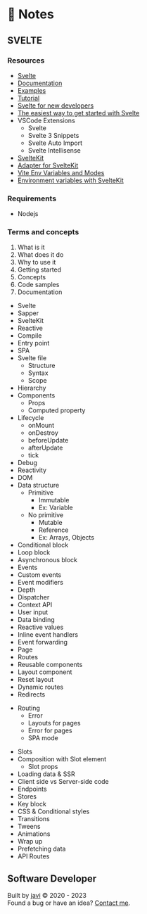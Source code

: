 # :memo: Notes
## SVELTE
### Resources
- [Svelte](https://svelte.dev/)
- [Documentation](https://svelte.dev/docs)
- [Examples](https://svelte.dev/examples)
- [Tutorial](https://svelte.dev/tutorial)
- [Svelte for new developers](https://svelte.dev/blog/svelte-for-new-developers)
- [The easiest way to get started with Svelte](https://svelte.dev/blog/the-easiest-way-to-get-started)
- VSCode Extensions
  * Svelte
  * Svelte 3 Snippets
  * Svelte Auto Import
  * Svelte Intellisense
- [SvelteKit](https://kit.svelte.dev/)
- [Adapter for SvelteKit](https://github.com/sveltejs/kit/tree/master/packages/adapter-static#spa-mode)
- [Vite Env Variables and Modes](https://vitejs.dev/guide/env-and-mode.html)
- [Environment variables with SvelteKit](https://timdeschryver.dev/blog/environment-variables-with-sveltekit)
### Requirements
- Nodejs
### Terms and concepts
1. What is it
2. What does it do
3. Why to use it
4. Getting started
5. Concepts
6. Code samples
7. Documentation
- Svelte
- Sapper
- SvelteKit
- Reactive
- Compile
- Entry point
- SPA
- Svelte file
  * Structure
  * Syntax
  * Scope
- Hierarchy
- Components
  * Props
  * Computed property
- Lifecycle
  * onMount
  * onDestroy
  * beforeUpdate
  * afterUpdate
  * tick
- Debug
- Reactivity
- DOM
- Data structure
  * Primitive
    - Immutable
    - Ex: Variable
  * No primitive
    - Mutable
    - Reference
    - Ex: Arrays, Objects
- Conditional block
- Loop block
- Asynchronous block
- Events
- Custom events
- Event modifiers
- Depth
- Dispatcher
- Context API
- User input
- Data binding
- Reactive values
- Inline event handlers
- Event forwarding
- Page
- Routes
- Reusable components
- Layout component
- Reset layout
- Dynamic routes
- Redirects
* Routing
  - Error
  - Layouts for pages
  - Error for pages
  - SPA mode
- Slots
- Composition with Slot element
  * Slot props
- Loading data & SSR
- Client side vs Server-side code
- Endpoints
- Stores
- Key block
- CSS & Conditional styles
- Transitions
- Tweens
- Animations
- Wrap up
- Prefetching data
- API Routes
## Software Developer
Built by [javi](https://github.com/javierandres-dev/) :copyright: 2020 - 2023  
Found a bug or have an idea? [Contact me](https://www.linkedin.com/in/javierandres-dev/).
